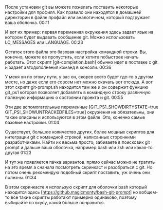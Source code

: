 После установки git вы можете пожелать поставить некоторые настройки для профиля.
Как правило они находятся в домашней директории в файле профайл или аналогичном, который подгружает ваша оболочка. 00:11

И вот их пример: первая переменная окружения здесь задает язык на котором будет выдавать сообщение git. Можно использовать LC_MESSAGES или LANGUAGE. 00:23

Остаток этого файла это базовая настройка командной строки. Вы, конечно, можете ее пропустить, если хотите побыстрее начать работать. Этот скрипт [git-completion.bash] обычно идет в поставке с git и задает автодополнения команд в консоли. 00:36

У меня он по этому пути, у вас он, скорее всего будет где-то в другом месте, но даже если его совсем нет можно скачать вот отсюда. А вот этот скрипт git-prompt.sh находится там же и он содержит функцию git_ps1 которая позволяет добавлять в командную строку различную полезную информацию о состоянии проекта и git. 00:55

Эти две вспомогательные переменные 
[GIT_PS1_SHOWDIRTYSTATE=true GIT_PS!_SHOWUNTRACKEDFILES=true]
окружения не обязательны, они также описаны и используются в этом файле. Это, конечно самые базовые настройки. 01:04

Существует, большое количество других, более мощных скриптов для интеграции git с командной строкой, написанных сторонними разработчиками. Найти их весьма просто, забиваете в поисковик git prompt и дальше ваша оболочка, например bash или zsh или какая-то другая 01:23

И тут же появляется пачка вариантов. прямо сейчас можно не тратить на это время а сначала посмотреть скринкаст и разобраться с git. Но потом очень рекомендую подобный скрипт поставить, уж очень они полезны. 01:34

В этом скринкасте я использую скрипт для оболочки bash который находится здесь [https://github.magicmonty/bash-git-prompt] но вобщем-то все такие скрипты работают примерно одинаково, поэтому выбирайте по вкусу, какой больше понравится.


